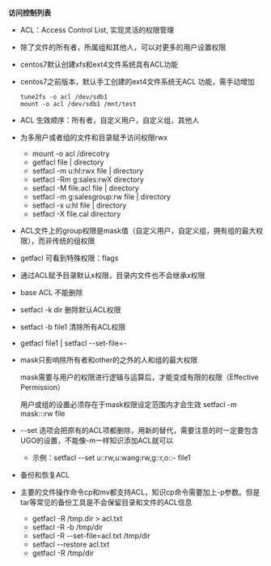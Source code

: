 **访问控制列表**

* ACL：Access Control List, 实现灵活的权限管理

* 除了文件的所有者，所属组和其他人，可以对更多的用户设置权限

* centos7默认创建xfs和ext4文件系统具有ACL功能

* centos7之前版本，默认手工创建的ext4文件系统无ACL 功能，需手动增加

  ```shell
  tune2fs -o acl /dev/sdb1
  mount -o acl /dev/sdb1 /mnt/test
  ```

* ACL 生效顺序：所有者，自定义用户，自定义组，其他人

* 为多用户或者组的文件和目录赋予访问权限rwx

  * mount -o acl /direcotry
  * getfacl file  | directory
  * setfacl -m u:hl:rwx file | directory
  * setfacl -Rm g:sales:rwX directory
  * setfacl -M file.acl file | directory
  * setfacl -m g:salesgroup:rw file | directory
  * setfacl -x u:hl file | directory
  * setfacl -X file.cal directory

* ACL文件上的group权限是mask值（自定义用户，自定义组，拥有组的最大权限），而非传统的组权限

* getfacl 可看到特殊权限：flags

* 通过ACL赋予目录默认x权限，目录内文件也不会继承x权限

* base ACL 不能删除

* setfacl -k dir 删除默认ACL权限

* setfacl -b file1 清除所有ACL权限

* getfacl file1 | setfacl --set-file=-

* mask只影响除所有者和other的之外的人和组的最大权限

  mask需要与用户的权限进行逻辑与运算后，才能变成有限的权限（Effective Permission）

  用户或组的设置必须存在于mask权限设定范围内才会生效 setfacl -m mask:::rw file

* --set 选项会把原有的ACL项都删除，用新的替代，需要注意的时一定要包含UGO的设置，不能像-m一样知识添加ACL就可以

  * 示例：setfacl --set u::rw,u:wang:rw,g::r,o::- file1

* 备份和恢复ACL

* 主要的文件操作命令cp和mv都支持ACL，知识cp命令需要加上-p参数。但是tar等常见的备份工具是不会保留目录和文件的ACL信息

  * getfacl -R /tmp.dir > acl.txt
  * setfacl -R -b /tmp/dir
  * setfacl -R --set-file=acl.txt /tmp/dir
  * setfacl --restore acl.txt
  * getfacl -R /tmp/dir

